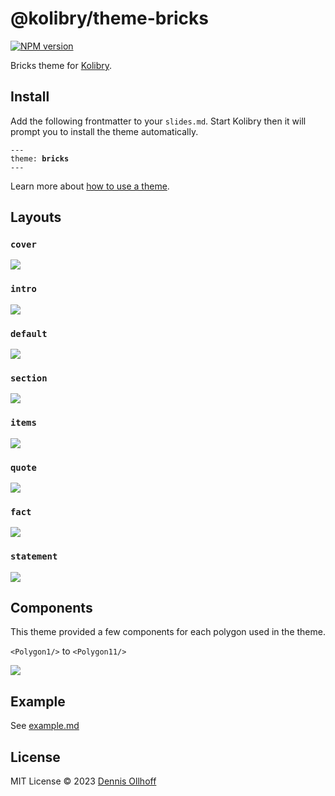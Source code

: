 # @kolibry/theme-bricks

[![NPM version](https://img.shields.io/npm/v/@kolibry/theme-bricks?color=9945FF&label=)](https://www.npmjs.com/package/@kolibry/theme-bricks)

Bricks theme for [Kolibry](https://github.com/kolibry-js/kolibry).

## Install

Add the following frontmatter to your `slides.md`. Start Kolibry then it will prompt you to install the theme automatically.

<pre><code>---
theme: <b>bricks</b>
---</code></pre>

Learn more about [how to use a theme](https://kolibry.dev/themes/use).

## Layouts

### `cover`

![](https://cdn.jsdelivr.net/gh/kolibryjs/themes@main/screenshots/theme-bricks/01.png)

### `intro`

![](https://cdn.jsdelivr.net/gh/kolibryjs/themes@main/screenshots/theme-bricks/02.png)

### `default`

![](https://cdn.jsdelivr.net/gh/kolibryjs/themes@main/screenshots/theme-bricks/03.png)

### `section`

![](https://cdn.jsdelivr.net/gh/kolibryjs/themes@main/screenshots/theme-bricks/04.png)

### `items`

![](https://cdn.jsdelivr.net/gh/kolibryjs/themes@main/screenshots/theme-bricks/05.png)

### `quote`

![](https://cdn.jsdelivr.net/gh/kolibryjs/themes@main/screenshots/theme-bricks/06.png)

### `fact`

![](https://cdn.jsdelivr.net/gh/kolibryjs/themes@main/screenshots/theme-bricks/07.png)

### `statement`

![](https://cdn.jsdelivr.net/gh/kolibryjs/themes@main/screenshots/theme-bricks/08.png)

## Components

This theme provided a few components for each polygon used in the theme.

`<Polygon1/>` to `<Polygon11/>`

![](https://cdn.jsdelivr.net/gh/kolibryjs/themes@main/screenshots/theme-bricks/05.png)

## Example

See [example.md](./example.md)

## License

MIT License © 2023 [Dennis Ollhoff](https://github.com/nyxb)
